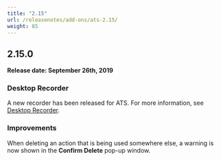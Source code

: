 ```yaml
---
title: "2.15"
url: /releasenotes/add-ons/ats-2.15/
weight: 85
---
```


## 2.15.0

**Release date: September 26th, 2019**

### Desktop Recorder

A new recorder has been released for  ATS. For more information, see [Desktop Recorder](/addons/ats-addon/rg-ats/v2/rg-two-recorder).

### Improvements

When deleting an action that is being used somewhere else, a warning is now shown in the **Confirm Delete** pop-up window.
